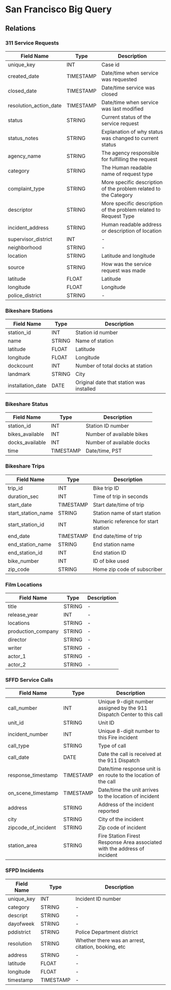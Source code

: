 # San Francisco Big Query
## Relations
### 311 Service Requests
| Field Name | Type | Description |
| ---------- | -----| ------------|
| unique_key |  INT | Case id|
| created_date | TIMESTAMP | Date/time when service was requested|
| closed_date | TIMESTAMP | Date/time service was closed|
| resolution_action_date | TIMESTAMP | Date/time when service was last modified|
| status | STRING | Current status of the service request |
| status_notes | STRING | Explanation of why status was changed to current status|
| agency_name | STRING | The agency responsible for fulfilling the request| 
| category | STRING | The Human readable name of request type|
| complaint_type | STRING | More specific description of the problem related to the Category|
| descriptor |  STRING | More specific description of the problem related to Request Type|
| incident_address | STRING | Human readable address or description of location |
| supervisor_district| INT | - |
| neighborhood | STRING | - |
| location | STRING | Latitude and longitude|
| source | STRING | How was the service request was made|
| latitude | FLOAT | Latitude |
| longitude | FLOAT | Longitude |
| police_district | STRING | - |

### Bikeshare Stations
| Field Name | Type | Description |
| ---------- | -----| ------------|
| station_id | INT | Station id number|
| name | STRING | Name of station|
| latitude | FLOAT | Latitude |
| longitude | FLOAT | Longitude |
| dockcount | INT | Number of total docks at station |
| landmark | STRING | City |
| installation_date | DATE | Original date that station was installed |

### Bikeshare Status
| Field Name | Type | Description |
| ---------- | -----| ------------|
| station_id | INT | Station ID number |
| bikes_available | INT | Number of available bikes |
| docks_available | INT | Number of available docks |
| time | TIMESTAMP | Date/time, PST|

### Bikeshare Trips
| Field Name | Type | Description |
| ---------- | -----| ------------|
| trip_id | INT | Bike trip ID|
| duration_sec | INT | Time of trip in seconds |
| start_date | TIMESTAMP | Start date/time of trip|
| start_station_name | STRING| Station name of start station|
| start_station_id | INT | Numeric reference for start station |
| end_date | TIMESTAMP | End date/time of trip|
| end_station_name| STRING | End station name |
| end_station_id | INT | End station ID|
| bike_number | INT | ID of bike used |
| zip_code | STRING | Home zip code of subscriber| 

### Film Locations
| Field Name | Type | Description |
| ---------- | -----| ------------|
| title | STRING | - |
| release_year | INT | - |
| locations | STRING | - |
| production_company | STRING | - | 
| director | STRING | - |
| writer | STRING | - |
| actor_1 | STRING | - |
| actor_2 | STRING | - |

### SFFD Service Calls
| Field Name | Type | Description |
| ---------- | -----| ------------|
| call_number | INT | Unique 9-digit number assigned by the 911 Dispatch Center to this call |
| unit_id | STRING | Unit ID |
| incident_number | INT | Unique 8-digit number to this Fire incident |
| call_type | STRING | Type of call |
| call_date | DATE | Date the call is received at the 911 Dispatch|
| response_timestamp | TIMESTAMP | Date/time response unit is en route to the location of the call|
| on_scene_timestamp | TIMESTAMP | Date/time the unit arrives to the location of incident|
| address | STRING | Address of the incident reported |
| city | STRING | City of the incident |
| zipcode_of_incident| STRING | Zip code of incident |
| station_area | STRING | Fire Station Firest Response Area associated with the address of incident |

### SFPD Incidents
| Field Name | Type | Description |
| ---------- | -----| ------------|
| unique_key | INT | Incident ID number |
| category | STRING| - |
| descript | STRING | -| 
| dayofweek | STRING | - |
| pddistrict | STRING | Police Department district |
| resolution | STRING | Whether there was an arrest, citation, booking, etc |
| address | STRING | - |
| latitude | FLOAT | - |
| longitude | FLOAT | - |
| timestamp | TIMESTAMP| - |

